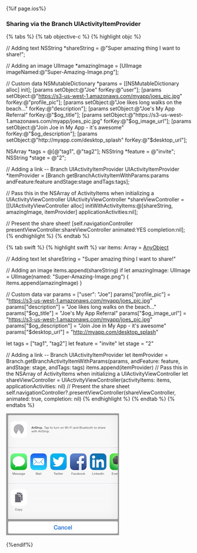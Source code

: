{%if page.ios%}
### Sharing via the Branch UIActivityItemProvider

{% tabs %}
{% tab objective-c %}
{% highlight objc %}

// Adding text
NSString *shareString = @"Super amazing thing I want to share!";

// Adding an image
UIImage *amazingImage = [UIImage imageNamed:@"Super-Amazing-Image.png"];

// Custom data
NSMutableDictionary *params = [[NSMutableDictionary alloc] init];
[params setObject:@"Joe" forKey:@"user"];
[params setObject:@"https://s3-us-west-1.amazonaws.com/myapp/joes_pic.jpg" forKey:@"profile_pic"];
[params setObject:@"Joe likes long walks on the beach..." forKey:@"description"];
[params setObject:@"Joe's My App Referral" forKey:@"$og_title"];
[params setObject:@"https://s3-us-west-1.amazonaws.com/myapp/joes_pic.jpg" forKey:@"$og_image_url"];
[params setObject:@"Join Joe in My App - it's awesome" forKey:@"$og_description"];
[params setObject:@"http://myapp.com/desktop_splash" forKey:@"$desktop_url"];

NSArray *tags = @[@"tag1", @"tag2"];
NSString *feature = @"invite";
NSString *stage = @"2";

// Adding a link -- Branch UIActivityItemProvider
UIActivityItemProvider *itemProvider = [Branch getBranchActivityItemWithParams:params andFeature:feature andStage:stage andTags:tags];

// Pass this in the NSArray of ActivityItems when initializing a UIActivityViewController
UIActivityViewController *shareViewController = [[UIActivityViewController alloc] initWithActivityItems:@[shareString, amazingImage, itemProvider] applicationActivities:nil];

// Present the share sheet!
[self.navigationController presentViewController:shareViewController animated:YES completion:nil];
{% endhighlight %}
{% endtab %}





{% tab swift %}
{% highlight swift %}
var items: Array = [AnyObject]()

// Adding text
let shareString = "Super amazing thing I want to share!"

// Adding an image
items.append(shareString)
if let amazingImage: UIImage = UIImage(named: "Super-Amazing-Image.png") {
    items.append(amazingImage)
}

// Custom data
var params = ["user": "Joe"]
params["profile_pic"] = "https://s3-us-west-1.amazonaws.com/myapp/joes_pic.jpg"
params["description"] = "Joe likes long walks on the beach..."
params["$og_title"] = "Joe's My App Referral"
params["$og_image_url"] = "https://s3-us-west-1.amazonaws.com/myapp/joes_pic.jpg"
params["$og_description"] = "Join Joe in My App - it's awesome"
params["$desktop_url"] = "http://myapp.com/desktop_splash"

let tags = ["tag1", "tag2"]
let feature = "invite"
let stage = "2"

// Adding a link -- Branch UIActivityItemProvider
let itemProvider = Branch.getBranchActivityItemWithParams(params, andFeature: feature, andStage: stage, andTags: tags)
items.append(itemProvider)
// Pass this in the NSArray of ActivityItems when initializing a UIActivityViewController
let shareViewController = UIActivityViewController(activityItems: items,
                                                   applicationActivities: nil)
// Present the share sheet
self.navigationController?.presentViewController(shareViewController,
                                                 animated: true,
                                                 completion: nil)
{% endhighlight %}
{% endtab %}
{% endtabs %}

![ios share sheet](/img/ingredients/sdk_links/ios_share_sheet.jpg)

{%endif%}
